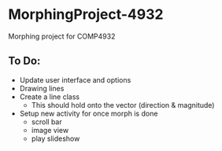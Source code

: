 # MorphingProject-4932
Morphing project for COMP4932

To Do:
------
- Update user interface and options
- Drawing lines
- Create a line class
    - This should hold onto the vector (direction & magnitude)
- Setup new activity for once morph is done
    - scroll bar
    - image view
    - play slideshow